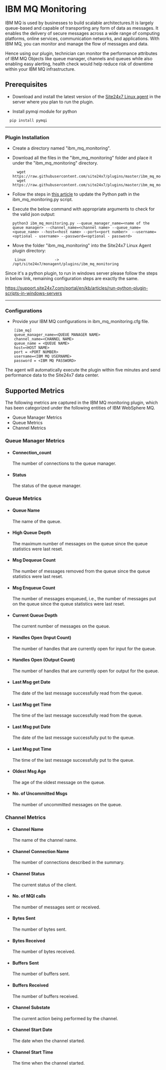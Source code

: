# IBM MQ Monitoring

IBM MQ is used by businesses to build scalable architectures.It is largely queue-based and capable of transporting any form of data as messages. It enables the delivery of secure messages across a wide range of computing platforms, online services, communication networks, and applications. With IBM MQ, you can monitor and manage the flow of messages and data.
 
Hence using our plugin, technician can monitor the performance  attributes of IBM MQ Objects like queue manager, channels and queues while also enabling easy alerting, health check would help  reduce risk of downtime within your IBM MQ infrastructure. 

                                                                                              
## Prerequisites

- Download and install the latest version of the [Site24x7 Linux agent](https://www.site24x7.com/app/client#/admin/inventory/add-monitor) in the server where you plan to run the plugin. 

- Install pymqi module for python
```
  pip install pymqi
```
---



### Plugin Installation  

- Create a directory named "ibm_mq_monitoring".
      
- Download all the files in the "ibm_mq_monitoring" folder and place it under the "ibm_mq_monitoring" directory.

		wget https://raw.githubusercontent.com/site24x7/plugins/master/ibm_mq_monitoring/ibm_mq_monitoring.py
		wget https://raw.githubusercontent.com/site24x7/plugins/master/ibm_mq_monitoring/ibm_mq_monitoring.cfg

- Follow the steps in [this article](https://support.site24x7.com/portal/en/kb/articles/updating-python-path-in-a-plugin-script-for-linux-servers) to update the Python path in the ibm_mq_monitoring.py script.

- Execute the below command with appropriate arguments to check for the valid json output:
	 ```
	 python3 ibm_mq_monitoring.py --queue_manager_name=<name of the queue manager> --channel_name=<channel name> --queue_name=<queue_name> --host=<host name> --port=<port number>  --username=<optional - username> --password=<optional - password> 
	 ```
 - Move the folder "ibm_mq_monitoring" into the  Site24x7 Linux Agent plugin directory: 

		Linux             ->   /opt/site24x7/monagent/plugins/ibm_mq_monitoring
 
 
Since it's a python plugin, to run in windows server please follow the steps in below link, remaining configuration steps are exactly the same. 

  https://support.site24x7.com/portal/en/kb/articles/run-python-plugin-scripts-in-windows-servers



---

### Configurations

- Provide your IBM MQ configurations in ibm_mq_monitoring.cfg file.
```
    [ibm_mq]
    queue_manager_name=<QUEUE MANAGER NAME>
    channel_name=<CHANNEL NAME>
    queue_name = <QUEUE NAME>
    host=<HOST NAME>
    port = <PORT NUMBER>
    username=<IBM MQ USERNAME>
    password = <IBM MQ PASSWORD>
```	
		
		
		
The agent will automatically execute the plugin within five minutes and send performance data to the Site24x7 data center.

## Supported Metrics
The following metrics are captured in the IBM MQ monitoring plugin, which has been categorized under the following entities of IBM WebSphere MQ.
 
- Queue Manager Metrics
- Queue Metrics
- Channel Metrics
 
### **Queue Manager Metrics**
 
- #### Connection_count
     The number of connections to the queue manager.

  
- #### Status
     The status of the queue manager.

 
### **Queue Metrics**

- #### Queue Name
     The name of the queue.


- #### High Queue Depth
     The maximum number of messages on the queue since the queue statistics were last reset.
  

- #### Msg Dequeue Count
     The number of messages removed from the queue since the queue statistics were last reset.

 

- #### Msg Enqueue Count
     The number of messages enqueued, i.e., the number of messages put on the queue since the queue statistics were last reset.
 

- #### Current Queue Depth
     The current number of messages on the queue.
  

- #### Handles Open (Input Count)
     The number of handles that are currently open for input for the queue.
  

- #### Handles Open (Output Count)
     The number of handles that are currently open for output for the queue.
  

- #### Last Msg get Date 
     The date of the last message successfully read from the queue.
  

- #### Last Msg get Time 
     The time of the last message successfully read from the queue.
 

- #### Last Msg put Date 
     The date of the last message successfully put to the queue.
  

- #### Last Msg put Time 
     The time of the last message successfully put to the queue.
  

- #### Oldest Msg Age
     The age of the oldest message on the queue.
  

- #### No. of Uncommitted Msgs
     The number of uncommitted messages on the queue.
 
 
### **Channel Metrics**
 
- #### Channel Name
     The name of the channel name.
 
 
- #### Channel Connection Name
     The number of connections described in the summary.
 
 
- #### Channel Status
     The current status of the client.
 
 
- #### No. of MQI calls
     The number of messages sent or received.

 
- #### Bytes Sent
     The number of bytes sent.

 
- #### Bytes Received
     The number of bytes received.

 
- #### Buffers Sent
     The number of buffers sent.


- #### Buffers Received
     The number of buffers received.
 
 
- #### Channel Substate
     The current action being performed by the channel.


- #### Channel Start Date
     The date when the channel started.
 

- #### Channel Start Time
     The time when the channel started.

